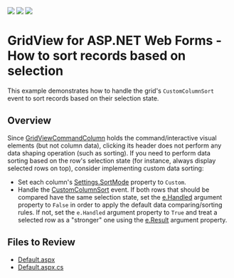 <!-- default badges list -->
![](https://img.shields.io/endpoint?url=https://codecentral.devexpress.com/api/v1/VersionRange/128535838/13.1.5%2B)
[![](https://img.shields.io/badge/Open_in_DevExpress_Support_Center-FF7200?style=flat-square&logo=DevExpress&logoColor=white)](https://supportcenter.devexpress.com/ticket/details/E20066)
[![](https://img.shields.io/badge/📖_How_to_use_DevExpress_Examples-e9f6fc?style=flat-square)](https://docs.devexpress.com/GeneralInformation/403183)
<!-- default badges end -->

# GridView for ASP.NET Web Forms - How to sort records based on selection

This example demonstrates how to handle the grid's `CustomColumnSort` event to sort records based on their selection state.

## Overview

Since [GridViewCommandColumn](https://docs.devexpress.com/AspNet/DevExpress.Web.GridViewCommandColumn) holds the command/interactive visual elements (but not column data), clicking its header does not perform any data shaping operation (such as sorting). If you need to perform data sorting based on the row's selection state (for instance, always display selected rows on top), consider implementing custom data sorting:

* Set each column's [Settings.SortMode](https://docs.devexpress.com/AspNet/DevExpress.Web.GridDataColumnSettings.SortMode) property to `Custom`.
* Handle the [CustomColumnSort](https://docs.devexpress.com/AspNet/DevExpress.Web.ASPxGridView.CustomColumnSort) event. If both rows that should be compared have the same selection state, set the [e.Handled](https://docs.devexpress.com/AspNet/DevExpress.Web.GridCustomColumnSortEventArgs.Handled) argument property to `False` in order to apply the default data comparing/sorting rules. If not, set the `e.Handled` argument property to `True` and treat a selected row as a "stronger" one using the [e.Result](https://docs.devexpress.com/AspNet/DevExpress.Web.GridCustomColumnSortEventArgs.Result) argument property.

## Files to Review

* [Default.aspx](./CS/WebSite/Default.aspx)
* [Default.aspx.cs](./CS/WebSite/Default.aspx.cs)
